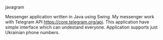 javagram

Messenger application written in Java using Swing. My messenger work with Telegram API https://core.telegram.org/api. 
This application have simple interface which can undestand everyone. Application supports just Ukrainian phone numbers.

